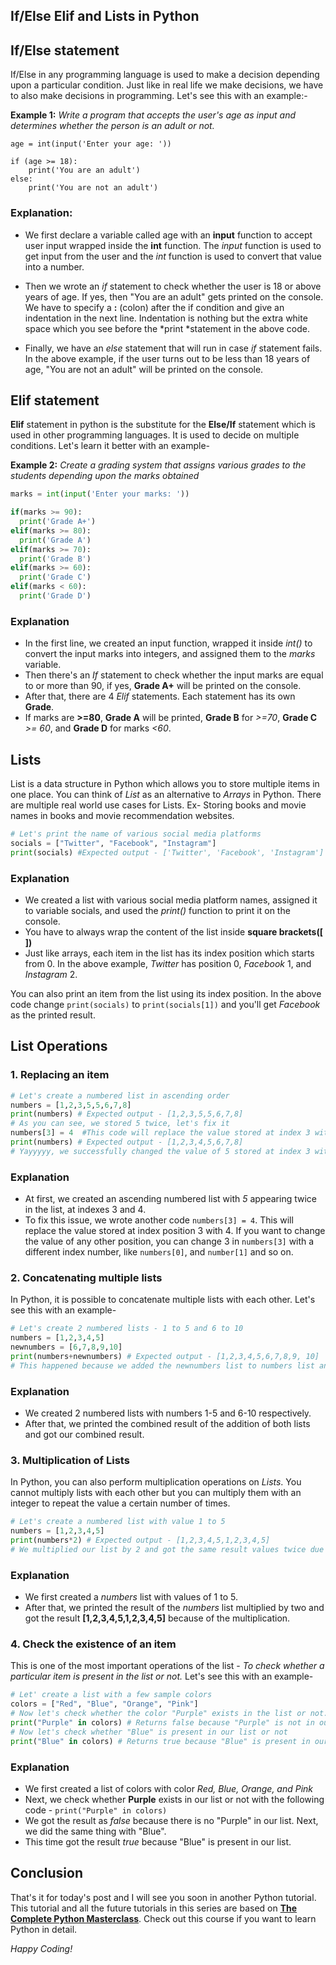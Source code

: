 ## If/Else Elif and Lists in Python

## If/Else statement

If/Else in any programming language is used to make a decision depending upon a particular condition. Just like in real life we make decisions, we have to also make decisions in programming. Let's see this with an example:-

**Example 1:** *Write a program that accepts the user's age as input and determines whether the person is an adult or not.*

```
age = int(input('Enter your age: '))

if (age >= 18):
    print('You are an adult')
else:
    print('You are not an adult')
``` 
### Explanation: 

- We first declare a variable called age with an **input** function to accept user input wrapped inside the **int** function. The *input* function is used to get input from the user and the *int* function is used to convert that value into a number.

- Then we wrote an *if* statement to check whether the user is 18 or above years of age. If yes, then "You are an adult" gets printed on the console. We have to specify a **:** (colon) after the if condition and give an indentation in the next line. Indentation is nothing but the extra white space which you see before the *print *statement in the above code.

- Finally, we have an *else* statement that will run in case *if* statement fails. In the above example, if the user turns out to be less than 18 years of age, "You are not an adult" will be printed on the console.

## Elif statement

**Elif** statement in python is the substitute for the **Else/If** statement which is used in other programming languages. It is used to decide on multiple conditions. Let's learn it better with an example-


**Example 2:** *Create a grading system that assigns various grades to the students depending upon the marks obtained*

```python
marks = int(input('Enter your marks: '))

if(marks >= 90):
  print('Grade A+')
elif(marks >= 80):
  print('Grade A')
elif(marks >= 70):
  print('Grade B')
elif(marks >= 60):
  print('Grade C')
elif(marks < 60):
  print('Grade D')
```
### Explanation

- In the first line, we created an input function, wrapped it inside *int()* to convert the input marks into integers, and assigned them to the *marks* variable.
- Then there's an *If* statement to check whether the input marks are equal to or more than 90, if yes, **Grade A+** will be printed on the console.
- After that, there are 4 *Elif* statements. Each statement has its own **Grade**.
- If marks are **>=80**, **Grade A** will be printed, **Grade B** for *>=70*, **Grade C** *>= 60*, and **Grade D** for marks *<60*.

## Lists
List is a data structure in Python which allows you to store multiple items in one place.  You can think of *List* as an alternative to *Arrays* in Python. There are multiple real world use cases for Lists. Ex- Storing books and movie names in books and movie recommendation websites. 

```python
# Let's print the name of various social media platforms
socials = ["Twitter", "Facebook", "Instagram"]
print(socials) #Expected output - ['Twitter', 'Facebook', 'Instagram']
```

### Explanation

- We created a list with various social media platform names, assigned it to variable socials, and used the *print()* function to print it on the console.
- You have to always wrap the content of the list inside **square brackets([ ])**
- Just like arrays, each item in the list has its index position which starts from 0. In the above example, *Twitter* has position 0, *Facebook* 1, and *Instagram* 2.

You can also print an item from the list using its index position. In the above code change  `print(socials)` to `print(socials[1])` and you'll get *Facebook* as the printed result.

## List Operations

### 1. Replacing an item

```python
# Let's create a numbered list in ascending order
numbers = [1,2,3,5,5,6,7,8]
print(numbers) # Expected output - [1,2,3,5,5,6,7,8]
# As you can see, we stored 5 twice, let's fix it
numbers[3] = 4  #This code will replace the value stored at index 3 with 4
print(numbers) # Expected output - [1,2,3,4,5,6,7,8]
# Yayyyyy, we successfully changed the value of 5 stored at index 3 with 4
```

### Explanation

- At first, we created an ascending numbered list with *5* appearing twice in the list, at indexes 3 and 4.
- To fix this issue, we wrote another code `numbers[3] = 4`. This will replace the value stored at index position 3 with 4. If you want to change the value of any other position, you can change 3 in `numbers[3]` with a different index number, like `numbers[0]`, and `number[1]` and so on.


### 2. Concatenating multiple lists

In Python, it is possible to concatenate multiple lists with each other. Let's see this with an example-

```python
# Let's create 2 numbered lists - 1 to 5 and 6 to 10
numbers = [1,2,3,4,5]
newnumbers = [6,7,8,9,10]
print(numbers+newnumbers) # Expected output - [1,2,3,4,5,6,7,8,9, 10]
# This happened because we added the newnumbers list to numbers list and printed the result.
```

### Explanation

- We created 2 numbered lists with numbers 1-5 and 6-10 respectively.
- After that, we printed the combined result of the addition of both lists and got our combined result.

### 3. Multiplication of Lists

In Python, you can also perform multiplication operations on *Lists*. You cannot multiply lists with each other but you can multiply them with an integer to repeat the value a certain number of times.

```python
# Let's create a numbered list with value 1 to 5
numbers = [1,2,3,4,5]
print(numbers*2) # Expected output - [1,2,3,4,5,1,2,3,4,5]
# We multiplied our list by 2 and got the same result values twice due to the multiplication.
```

### Explanation

- We first created a *numbers* list with values of 1 to 5.
- After that, we printed the result of the *numbers* list multiplied by two and got the result **[1,2,3,4,5,1,2,3,4,5]** because of the multiplication.

### 4. Check the existence of an item

This is one of the most important operations of the list - *To check whether a particular item is present in the list or not.* Let's see this with an example-

```python
# Let' create a list with a few sample colors
colors = ["Red", "Blue", "Orange", "Pink"]
# Now let's check whether the color "Purple" exists in the list or not.
print("Purple" in colors) # Returns false because "Purple" is not in our list.
# Now let's check whether "Blue" is present in our list or not
print("Blue" in colors) # Returns true because "Blue" is present in our list.
```

### Explanation

- We first created a list of colors with color *Red, Blue, Orange, and Pink*
- Next, we check whether **Purple** exists in our list or not with the following code - `print("Purple" in colors)`
- We got the result as *false* because there is no "Purple" in our list. Next, we did the same thing with "Blue".
- This time got the result *true* because "Blue" is present in our list.

## Conclusion

That's it for today's post and I will see you soon in another Python tutorial. This tutorial and all the future tutorials in this series are based on **[The Complete Python Masterclass](https://www.udemy.com/course/python-masterclass-course/)**. Check out this course if you want to learn Python in detail.

*Happy Coding!*
